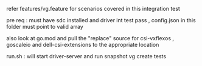 
refer features/vg.feature for scenarios covered in this integration test

pre req : must have sdc installed and driver int test pass , config.json in this folder must point to valid array

also look at go.mod and pull the "replace" source for csi-vxflexos , goscaleio and dell-csi-extensions to the appropriate location

run.sh : will start driver-server and run snapshot vg create tests


